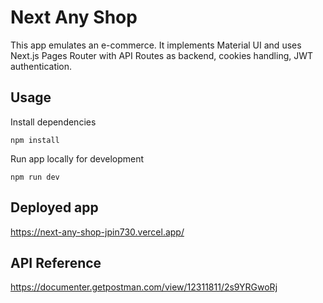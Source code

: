 # Next Any Shop

This app emulates an e-commerce. It implements Material UI and uses Next.js Pages Router with API Routes as backend, cookies handling, JWT authentication.

## Usage

Install dependencies

```shell
npm install
```

Run app locally for development

```shell
npm run dev
```

## Deployed app

<https://next-any-shop-jpin730.vercel.app/>

## API Reference

<https://documenter.getpostman.com/view/12311811/2s9YRGwoRj>
